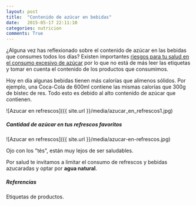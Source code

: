 ```yaml
---
layout: post
title:  "Contenido de azúcar en bebidas"
date:   2015-05-17 22:11:10
categories: nutricion
comments: True
---
```


¿Alguna vez has reflexionado sobre el contenido de azúcar en las bebidas que consumes todos los días? Existen importantes <a href="http://www.chibichow.com/blog/nutricion/2015/05/17/riesgos-del-consumo-de%20azucar.html">riesgos para tu salud en el consumo excesivo de azúcar</a> por lo que no está de más leer las etiquetas y tomar en cuenta el contenido de los productos que consumimos.

Hoy en día algunas bebidas tienen más calorías que alimenos sólidos. Por ejemplo, una Coca-Cola de 600ml contiene las mismas calorías que 300g de bistec de res. Todo esto es debido al alto contenido de azúcar que contienen.

![Azucar en refrescos]({{ site.url }}/media/azucar_en_refrescos1.jpg)

<h5>Cantidad de azúcar en tus refrescos favoritos</h5>

![Azucar en refrescos]({{ site.url }}/media/azucar-en-refrescos.jpg)

Ojo con los "tés", están muy lejos de ser saludables.

Por salud te invitamos a limitar el consumo de refrescos y bebidas azucaradas y optar por <strong>agua natural</strong>.


<h5>Referencias</h5>
Etiquetas de productos.



